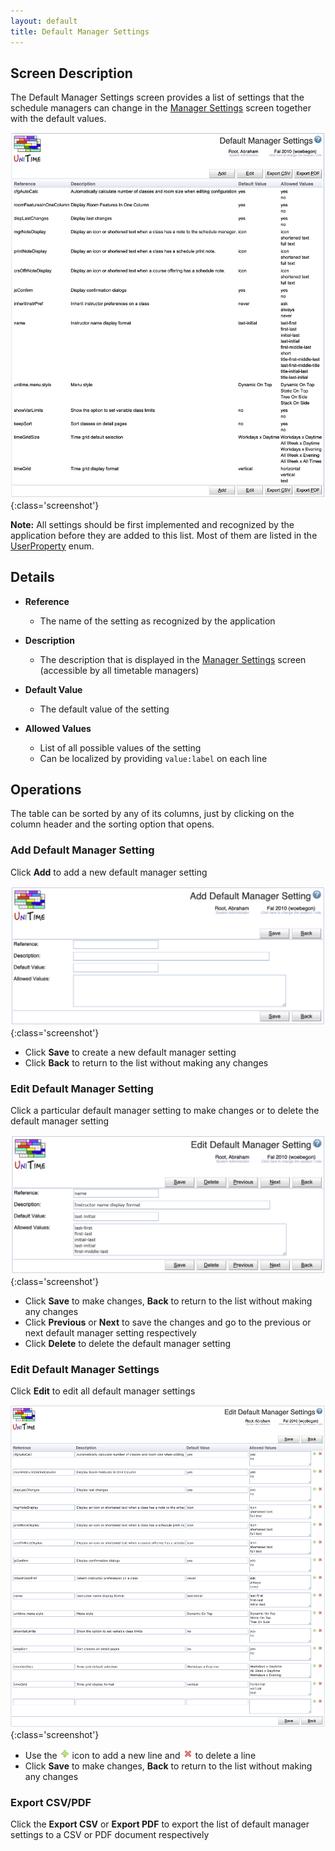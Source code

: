 ```yaml
---
layout: default
title: Default Manager Settings
---
```



## Screen Description

The Default Manager Settings screen provides a list of settings that the schedule managers can change in the [Manager Settings](manager-settings) screen together with the default values.

![Default Manager Settings](images/default-manager-settings-1.png){:class='screenshot'}

**Note:** All settings should be first implemented and recognized by the application before they are added to this list. Most of them are listed in the [UserProperty](https://github.com/UniTime/unitime/blob/master/JavaSource/org/unitime/timetable/defaults/UserProperty.java#L27) enum.

## Details

* **Reference**
	* The name of the setting as recognized by the application

* **Description**
	* The description that is displayed in the [Manager Settings](manager-settings) screen (accessible by all timetable managers)

* **Default Value**
	* The default value of the setting

* **Allowed Values**
	* List of all possible values of the setting
	* Can be localized by providing ```value:label``` on each line

## Operations

The table can be sorted by any of its columns, just by clicking on the column header and the sorting option that opens.

### Add Default Manager Setting
Click **Add** to add a new default manager setting

![Default Manager Settings](images/default-manager-settings-2.png){:class='screenshot'}

* Click **Save** to create a new default manager setting
* Click **Back** to return to the list without making any changes

### Edit Default Manager Setting
Click a particular default manager setting to make changes or to delete the default manager setting

![Default Manager Settings](images/default-manager-settings-3.png){:class='screenshot'}

* Click **Save** to make changes, **Back** to return to the list without making any changes
* Click **Previous** or **Next** to save the changes and go to the previous or next default manager setting respectively
* Click **Delete** to delete the default manager setting

### Edit Default Manager Settings
Click **Edit** to edit all default manager settings

![Default Manager Settings](images/default-manager-settings-4.png){:class='screenshot'}

* Use the ![Add](images/icon-add.png) icon to add a new line and ![Delete](images/icon-delete.png) to delete a line
* Click **Save** to make changes, **Back** to return to the list without making any changes

### Export CSV/PDF
Click the **Export CSV** or **Export PDF** to export the list of default manager settings to a CSV or PDF document respectively